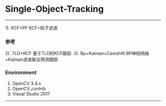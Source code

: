 # Single-Object-Tracking

------------------------------------------------------------------------------------------------------------------------------------------
1). KCF+PF                    KCF+粒子滤波. 
### 参考
2). TLD+KCF                   基于TLD的KCF跟踪. 
3). Bp+Kalman+Camshift        BP神经网络+Kalman滤波联合预测跟踪. 

### Environment
1.  OpenCV 3.4.x
2.  OpenCV_contrib 
3.  Visual Studio 2017
------------------------------------------------------------------------------------------------------------------------------------------
